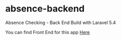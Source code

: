 # absence-backend

Absence Checking - Back End Build with Laravel 5.4

<div>You can find Front End for this app <a href="https://github.com/anas919/absence-frontend">Here</a></div>

